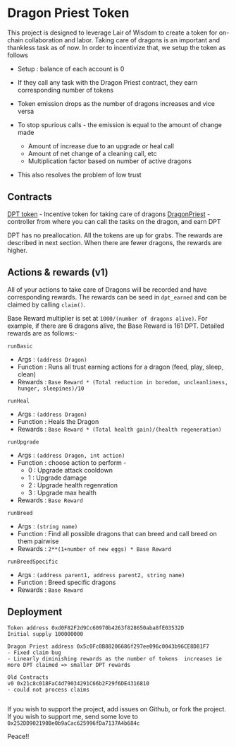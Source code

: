 # Dragon Priest Token

This project is designed to leverage Lair of Wisdom to create a token for on-chain collaboration and labor. Taking care of dragons is an important and thankless task as of now. In order to incentivize that, we setup the token as follows

- Setup : balance of each account is 0
- If they call any task with the Dragon Priest contract, they earn corresponding number of tokens
- Token emission drops as the number of dragons increases and vice versa
- To stop spurious calls - the emission is equal to the amount of change made
  - Amount of increase due to an upgrade or heal call
  - Amount of net change of a cleaning call, etc
  - Multiplication factor based on number of active dragons

- This also resolves the problem of low trust

## Contracts
[DPT token](https://ftmscan.com/address/0x21c8c018fac4d79034291c66b2f29f6de4316810) - Incentive token for taking care of dragons
[DragonPriest](https://ftmscan.com/address/0xd0f82f2d9cc60970b4263f828650aba8fe03532d) - controller from where you can call the tasks on the dragon, and earn DPT

DPT has no preallocation. All the tokens are up for grabs. The rewards are described in next section. When there are fewer dragons, the rewards are higher.


## Actions & rewards (v1)
All of your actions to take care of Dragons will be recorded and have corresponding rewards. The rewards can be seed in `dpt_earned` and can be claimed by calling `claim()`.


Base Reward multiplier is set at `1000/(number of dragons alive)`. 
For example, if there are 6 dragons alive, the Base Reward is 161 DPT. Detailed rewards are as follows:-

`runBasic`
- Args : `(address Dragon)`
- Function : Runs all trust earning actions for a dragon (feed, play, sleep, clean)
- Rewards : `Base Reward * (Total reduction in boredom, uncleanliness, hunger, sleepines)/10`
  
`runHeal`
- Args : `(address Dragon)`
- Function : Heals the Dragon
- Rewards : `Base Reward * (Total health gain)/(health regeneration)`

`runUpgrade`
- Args : `(address Dragon, int action)`
- Function : choose action to perform - 
  - 0 : Upgrade attack cooldown
  - 1 : Upgrade damage
  - 2 : Upgrade health regenration
  - 3 : Upgrade max health
- Rewards : `Base Reward`


`runBreed`
- Args : `(string name)`
- Function : Find all possible dragons that can breed and call breed on them pairwise
- Rewards : `2**(1+number of new eggs) * Base Reward`

`runBreedSpecific`
- Args : `(address parent1, address parent2, string name)`
- Function : Breed specific dragons
- Rewards : `Base Reward`

## Deployment
```
Token address 0xd0F82F2d9Cc60970b4263f828650aba8fE03532D
Initial supply 100000000

Dragon Priest address 0x5c0Fc0B88206686f297ee096c0043b96CE8D81F7
- Fixed claim bug
- Linearly diminishing rewards as the number of tokens  increases ie more DPT claimed => smaller DPT rewards

Old Contracts
v0 0x21c8c018FaC4d79034291C66b2F29f6DE4316810
- could not process claims


```

If you wish to support the project, add issues on Github, or fork the project. If you wish to support me, send some love to `0x252DD902190Be0b9aCac625996fDa7137A4b684c`

Peace!!
